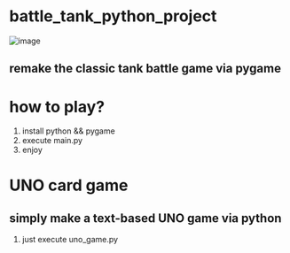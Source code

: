 # battle_tank_python_project 
![image](https://user-images.githubusercontent.com/89586840/202766400-7b53c6e3-5e09-4c8d-9c91-ed0af7ed7190.png)


## remake the classic tank battle game via pygame  
# how to play?  
1. install python && pygame  
2. execute main.py
3. enjoy
  
# UNO card game
## simply make a text-based UNO game via python
1. just execute uno_game.py

